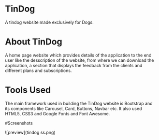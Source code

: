 <h1>TinDog</h1>
A tindog website made exclusively for Dogs.

<h1>About TinDog</h1>
A home page website which provides details of the application to the end user like the desscription of the website, from where we can download the application, a section that displays the feedback from the clients and different plans and subscriptions.

<h1>Tools Used</h1>
The main framework used in building the TinDog website is Bootstrap and its components like Carousel, Card, Buttons, Navbar etc. It also used HTML5, CSS3 and Google Fonts and Font Awesome.

#Screenshots

![preview](tindog ss.png)
